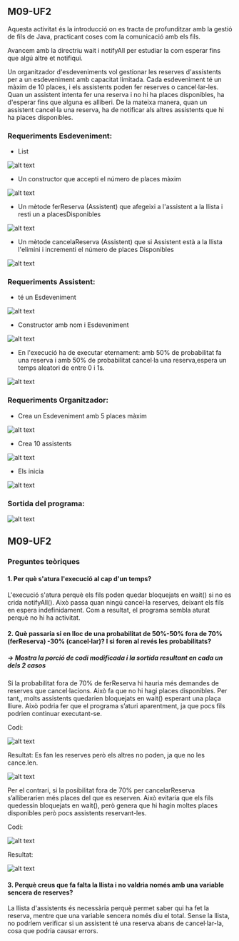 ## M09-UF2
Aquesta activitat és la introducció  on es tracta de profunditzar amb la gestió de fils de Java, practicant coses com la comunicació amb els fils.

Avancem amb la directriu wait i notifyAll per estudiar la com esperar fins que algú altre et notifiqui. 

Un organitzador d'esdeveniments vol gestionar les reserves d'assistents per a un esdeveniment amb capacitat limitada. 
Cada esdeveniment té un màxim de 10 places, i els assistents poden fer reserves o cancel·lar-les. 
Quan un assistent intenta fer una reserva i no hi ha places disponibles, ha d'esperar fins que alguna es alliberi. 
De la mateixa manera, quan un assistent cancel·la una reserva, ha de notificar als altres assistents que hi ha places disponibles. 

### Requeriments Esdeveniment: 
- List<Assistent> 

![alt text](imatges/image.png)

- Un constructor que accepti el número de places màxim

![alt text](imatges/image1.png)

- Un mètode ferReserva (Assistent) que afegeixi a l'assistent a la llista i resti un a placesDisponibles 

![alt text](imatges/image2.png)

- Un mètode cancelaReserva (Assistent) que si Assistent està a la llista l'elimini i incrementi el número de places Disponibles

![alt text](imatges/image3.png)

### Requeriments Assistent: 
- té un Esdeveniment 

![alt text](imatges/image4.png)

- Constructor amb nom i Esdeveniment 

![alt text](imatges/image5.png)

- En l'execució ha de executar eternament: amb 50% de probabilitat fa una reserva i amb 50% de probabilitat cancel·la una reserva,espera un temps aleatori de entre 0 i 1s.

![alt text](imatges/image10.png)

### Requeriments Organitzador: 
- Crea un Esdeveniment amb 5 places màxim

![alt text](imatges/image6.png)

- Crea 10 assistents

![alt text](imatges/image7.png)

- Els inicia

![alt text](imatges/image8.png)


### Sortida del programa:

![alt text](imatges/image9.png)

## M09-UF2
### Preguntes teòriques
#### 1. Per què s'atura l'execució al cap d'un temps?

L'execució s'atura perquè els fils poden quedar bloquejats en wait() si no es crida notifyAll(). 
Això passa quan ningú cancel·la reserves, deixant els fils en espera indefinidament. 
Com a resultat, el programa sembla aturat perquè no hi ha activitat.

#### 2. Què passaria si en lloc de una probabilitat de 50%-50% fora de 70%  (ferReserva) -30% (cancel·lar)? I si foren al revés les probabilitats? 
##### → Mostra la porció de codi modificada i la sortida resultant en cada un dels 2 casos 
Si la probabilitat fora de 70% de ferReserva hi hauria més demandes de reserves que cancel·lacions.
Això fa que no hi hagi places disponibles. Per tant,, molts assistents quedarien bloquejats en wait() esperant una plaça lliure. 
Això podria fer que el programa s’aturi aparentment, ja que pocs fils podrien continuar executant-se.

Codi:

![alt text](imatges/image11.png)

Resultat: Es fan les reserves però els altres no poden, ja que no les cance.len.

![alt text](imatges/image12.png)

Per el contrari, si la posibilitat fora de 70% per cancelarReserva s’alliberarien més places del que es reserven. 
Això evitaria que els fils quedessin bloquejats en wait(), però genera que hi hagin moltes places disponibles però pocs assistents reservant-les.

Codi:

![alt text](imatges/image13.png)

Resultat:

![alt text](imatges/image14.png)

#### 3. Perquè creus que fa falta la llista i no valdria només amb una variable sencera de reserves? 

La llista d'assistents és necessària perquè permet saber qui ha fet la reserva, mentre que una variable sencera només diu el total. 
Sense la llista, no podríem verificar si un assistent té una reserva abans de cancel·lar-la, cosa que podria causar errors.